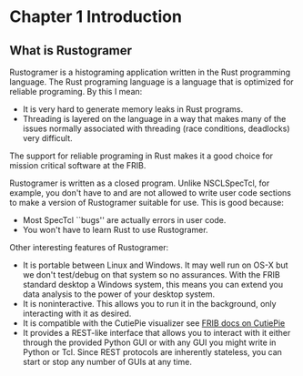 # Chapter 1 Introduction

## What is Rustogramer

Rustogramer is a histograming application written in the Rust programming language.
The Rust programing language is a language that is optimized for reliable programing.
By this I mean:

*   It is very hard to generate memory leaks in Rust programs.
*   Threading is layered on the language in a way that  makes many of the issues normally associated with threading (race conditions, deadlocks) very difficult.

The support for reliable programing in Rust makes it a good choice for mission critical software at the FRIB.

Rustogramer is written as a closed program.  Unlike NSCLSpecTcl, for example,  you don't have to and are not allowed to write user code sections to make a version of Rustogramer suitable for use.
This is good because:

* Most SpecTcl ``bugs'' are actually errors in user code.
* You won't have to learn Rust to use Rustogramer.

Other interesting features of Rustogramer:

* It is portable between Linux and Windows.  It may well run on OS-X but we don't test/debug on that system so no assurances.  With the FRIB standard desktop a Windows system, this means you can extend you data analysis to the power of your desktop system.
* It is noninteractive.  This allows you to run it in the background, only interacting with it as desired.
* It is compatible with the CutiePie visualizer see [FRIB docs on CutiePie](https://docs.nscl.msu.edu/daq/newsite/qtpy/index.html)
* It provides a REST-like interface that allows you to interact with it either through the provided Python GUI or with any GUI you might write in Python or Tcl.  Since REST protocols are inherently stateless, you can start or stop any number of GUIs at any time. 




